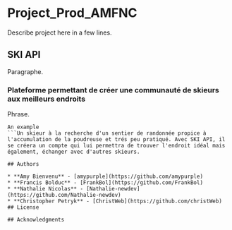 # Project_Prod_AMFNC

Describe project here in a few lines.

## SKI API

Paragraphe.

### Plateforme permettant de créer une communauté de skieurs aux meilleurs endroits 

Phrase.

```Le projet SKI API permet de créer une plateforme qui met en contact des skieurs qui peuvent échanger les meilleurs endroits pour effectuer du ski de randonnée. Un fils d'actualité des emplacements découverts et le partage de ces informations donnent la possibilité de créer un réseau social de skieurs.
An example
```Un skieur à la recherche d'un sentier de randonnée propice à l'accumulation de la poudreuse et trés peu pratiqué. Avec SKI API, il se créera un compte qui lui permettra de trouver l'endroit idéal mais également, échanger avec d'autres skieurs.

## Authors

* **Amy Bienvenu** - [amypurple](https://github.com/amypurple)
* **Francis Bolduc** - [FrankBol](https://github.com/FrankBol)
* **Nathalie Nicolas** - [Nathalie-newdev](https://github.com/Nathalie-newdev)
* **Christopher Petryk** - [ChristWeb](https://github.com/christWeb)
## License

## Acknowledgments
